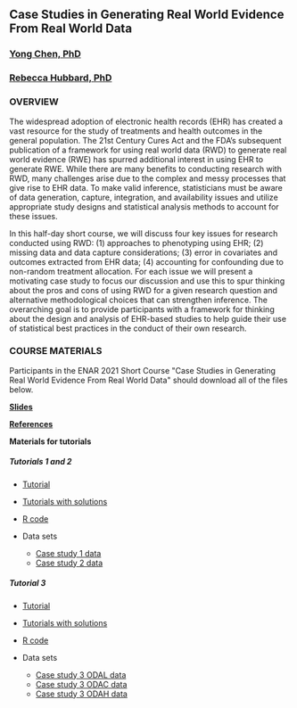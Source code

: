 ## Case Studies in Generating Real World Evidence From Real World Data
### [Yong Chen, PhD](https://penncil.med.upenn.edu)
### [Rebecca Hubbard, PhD](https://www.med.upenn.edu/ehr-stats)

### OVERVIEW

The widespread adoption of electronic health records (EHR) has created a vast resource for the study of treatments and health outcomes in the general population. The 21st Century Cures Act and the FDA’s subsequent publication of a framework for using real world data (RWD) to generate real world evidence (RWE) has spurred additional interest in using EHR to generate RWE. While there are many benefits to conducting research with RWD, many challenges arise due to the complex and messy processes that give rise to EHR data. To make valid inference, statisticians must be aware of data generation, capture, integration, and availability issues and utilize appropriate study designs and statistical analysis methods to account for these issues.

In this half-day short course, we will discuss four key issues for research conducted using RWD: (1) approaches to phenotyping using EHR; (2) missing data and data capture considerations; (3) error in covariates and outcomes extracted from EHR data; (4) accounting for confounding due to non-random treatment allocation. For each issue we will present a motivating case study to focus our discussion and use this to spur thinking about the pros and cons of using RWD for a given research question and alternative methodological choices that can strengthen inference. The overarching goal is to provide participants with a framework for thinking about the design and analysis of EHR-based studies to help guide their use of statistical best practices in the conduct of their own research.
### COURSE MATERIALS


Participants in the ENAR 2021 Short Course "Case Studies in Generating Real World Evidence From Real World Data" should download all of the files below.

**[Slides](ENAR_Short_Course_2021.pdf)**

**[References](ENAR_Short_Course_References.pdf)**

**Materials for tutorials**

##### Tutorials 1 and 2

* [Tutorial](ENAR_ShortCourse_Tutorial12.html)

* [Tutorials with solutions](ENAR_ShortCourse_Tutorial12_Solutions.html)

* [R code](ENAR_ShortCourse_Tutorial12_Code.R)

* Data sets
  * [Case study 1 data](/data/case1.csv) 
  * [Case study 2 data](/data/case2.csv)

##### Tutorial 3

* [Tutorial](ENAR_ShortCourse_Tutorial3.html)

* [Tutorials with solutions](ENAR_ShortCourse_Tutorial3_Solutions.html)

* [R code](ENAR_ShortCourse_Tutorial3_Code.R)

* Data sets
  * [Case study 3 ODAL data](/data/case3_ODAL.csv) 
  * [Case study 3 ODAC data](/data/case3_ODAC.csv)
  * [Case study 3 ODAH data](/data/case3_ODAH.csv)
